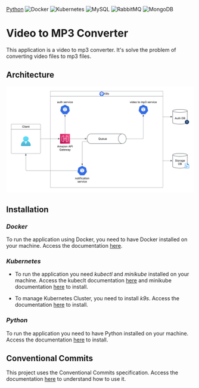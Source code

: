 [Python](https://img.shields.io/badge/Python-3776AB.svg?logo=Python&logoColor=white) ![Docker](https://img.shields.io/badge/Docker-2496ED.svg?logo=Docker&logoColor=white) ![Kubernetes](https://img.shields.io/badge/Kubernetes-326CE5.svg?logo=Kubernetes&logoColor=white) ![MySQL](https://img.shields.io/badge/MySQL-4479A1.svg?logo=MySQL&logoColor=white) ![RabbitMQ](https://img.shields.io/badge/RabbitMQ-FF6600.svg?logo=RabbitMQ&logoColor=white) ![MongoDB](https://img.shields.io/badge/MongoDB-47A248.svg?logo=MongoDB&logoColor=white)

# Video to MP3 Converter

This application is a video to mp3 converter. It's solve the problem of converting video files to mp3 files.

## Architecture

![Design System](.github/video-to-mp3.png)

## Installation

### *Docker*

To run the application using Docker, you need to have Docker installed on your machine. Access the documentation [here](https://docs.docker.com/get-started/get-docker/).

### *Kubernetes*

- To run the application you need *kubectl* and *minikube* installed on your machine. Access the kubeclt documentation [here](https://kubernetes.io/pt-br/docs/reference/kubectl/) and minikube documentation [here](https://minikube.sigs.k8s.io/docs/) to install.

- To manage Kubernetes Cluster, you need to install *k9s*. Access the documentation [here](https://github.com/derailed/k9s) to install.

### *Python*

To run the application you need to have Python installed on your machine. Access the documentation [here](https://www.python.org/downloads/) to install.

## Conventional Commits

This project uses the Conventional Commits specification. Access the documentation [here](https://www.conventionalcommits.org/en/v1.0.0/) to understand how to use it.
